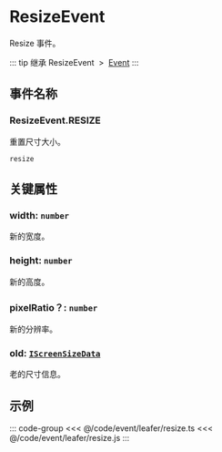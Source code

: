 # ResizeEvent

Resize 事件。

::: tip 继承
ResizeEvent &nbsp;>&nbsp; [Event](../basic/Event.md)
:::

## 事件名称

### ResizeEvent.RESIZE

重置尺寸大小。

`resize`

## 关键属性

### width: `number`

新的宽度。

### height: `number`

新的高度。

### pixelRatio？: `number`

新的分辨率。

### old: [`IScreenSizeData`](/api/interfaces/IScreenSizeData.md)

老的尺寸信息。

<!-- ## 继承事件

### [Event](./Event.md) -->

<!--
## API

### [ResizeEvent](/api/classes/ResizeEvent.md) -->

## 示例

::: code-group
<<< @/code/event/leafer/resize.ts
<<< @/code/event/leafer/resize.js
:::
